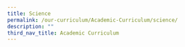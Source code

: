 ```yaml
---
title: Science
permalink: /our-curriculum/Academic-Curriculum/science/
description: ""
third_nav_title: Academic Curriculum
---
```

